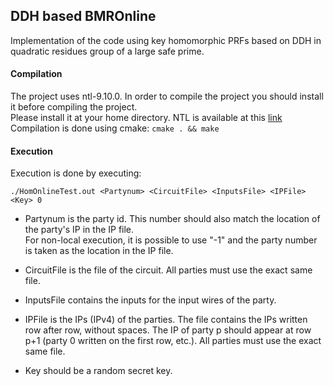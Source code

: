 ## DDH based BMROnline

Implementation of the code using key homomorphic PRFs based on DDH in quadratic residues group of a large safe prime.

#### Compilation

The project uses ntl-9.10.0. In order to compile the project you should install it before compiling the project.  
Please install it at your home directory. NTL is available at this [link](https://www.shoup.net/ntl/ntl-9.10.0.tar.gz) 
Compilation is done using cmake: `cmake . && make`

#### Execution

Execution is done by executing:

`./HomOnlineTest.out <Partynum> <CircuitFile> <InputsFile> <IPFile> <Key> 0`

* Partynum is the party id. This number should also match the location of the party's IP in the IP file.  
For non-local execution, it is possible to use "-1" and the party number is taken as the location in the IP file.

* CircuitFile is the file of the circuit. All parties must use the exact same file.

* InputsFile contains the inputs for the input wires of the party.

* IPFile is the IPs (IPv4) of the parties. The file contains the IPs written row after row, without spaces. 
The IP of party p should appear at row p+1 (party 0 written on the first row, etc.). All parties must use the exact same file.

* Key should be a random secret key.